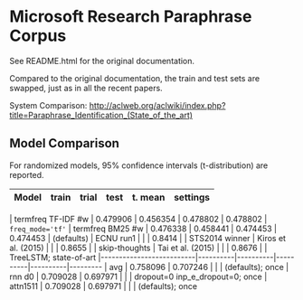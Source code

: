 Microsoft Research Paraphrase Corpus
====================================

See README.html for the original documentation.

Compared to the original documentation, the train and test sets are swapped,
just as in all the recent papers.

System Comparison:
http://aclweb.org/aclwiki/index.php?title=Paraphrase_Identification_(State_of_the_art)

Model Comparison
----------------

For randomized models, 95% confidence intervals (t-distribution) are reported.

| Model                    | train    | trial    | test     | t. mean  | settings
|--------------------------|----------|----------|----------|----------|---------

| termfreq TF-IDF #w       | 0.479906 | 0.456354 | 0.478802 | 0.478802 | ``freq_mode='tf'``
| termfreq BM25 #w         | 0.476338 | 0.458441 | 0.474453 | 0.474453 | (defaults)
| ECNU run1                |          |          | 0.8414   |          | STS2014 winner
| Kiros et al. (2015)      |          |          | 0.8655   |          | skip-thoughts
| Tai et al. (2015)        |          |          | 0.8676   |          | TreeLSTM; state-of-art
|--------------------------|----------|----------|----------|----------|---------
| avg                      | 0.758096 | 0.707246 |          |          | (defaults); once
| rnn d0                   | 0.709028 | 0.697971 |          |          | dropout=0 inp_e_dropout=0; once
| attn1511                 | 0.709028 | 0.697971 |          |          | (defaults); once
